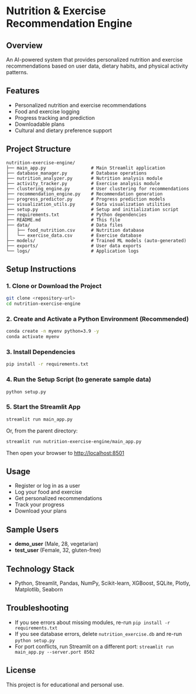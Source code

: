 # Nutrition & Exercise Recommendation Engine

## Overview
An AI-powered system that provides personalized nutrition and exercise recommendations based on user data, dietary habits, and physical activity patterns.

## Features
- Personalized nutrition and exercise recommendations
- Food and exercise logging
- Progress tracking and prediction
- Downloadable plans
- Cultural and dietary preference support

## Project Structure
```
nutrition-exercise-engine/
├── main_app.py                 # Main Streamlit application
├── database_manager.py         # Database operations
├── nutrition_analyzer.py       # Nutrition analysis module
├── activity_tracker.py         # Exercise analysis module
├── clustering_engine.py        # User clustering for recommendations
├── recommendation_engine.py    # Recommendation generation
├── progress_predictor.py       # Progress prediction models
├── visualization_utils.py      # Data visualization utilities
├── setup.py                    # Setup and initialization script
├── requirements.txt            # Python dependencies
├── README.md                   # This file
├── data/                       # Data files
│   ├── food_nutrition.csv      # Nutrition database
│   └── exercise_data.csv       # Exercise database
├── models/                     # Trained ML models (auto-generated)
├── exports/                    # User data exports
└── logs/                       # Application logs
```

## Setup Instructions

### 1. Clone or Download the Project
```bash
git clone <repository-url>
cd nutrition-exercise-engine
```

### 2. Create and Activate a Python Environment (Recommended)
```bash
conda create -n myenv python=3.9 -y
conda activate myenv
```

### 3. Install Dependencies
```bash
pip install -r requirements.txt
```

### 4. Run the Setup Script (to generate sample data)
```bash
python setup.py
```

### 5. Start the Streamlit App
```bash
streamlit run main_app.py
```

Or, from the parent directory:
```bash
streamlit run nutrition-exercise-engine/main_app.py
```

Then open your browser to [http://localhost:8501](http://localhost:8501)

## Usage
- Register or log in as a user
- Log your food and exercise
- Get personalized recommendations
- Track your progress
- Download your plans

## Sample Users
- **demo_user** (Male, 28, vegetarian)
- **test_user** (Female, 32, gluten-free)

## Technology Stack
- Python, Streamlit, Pandas, NumPy, Scikit-learn, XGBoost, SQLite, Plotly, Matplotlib, Seaborn

## Troubleshooting
- If you see errors about missing modules, re-run `pip install -r requirements.txt`
- If you see database errors, delete `nutrition_exercise.db` and re-run `python setup.py`
- For port conflicts, run Streamlit on a different port: `streamlit run main_app.py --server.port 8502`

## License
This project is for educational and personal use. 
